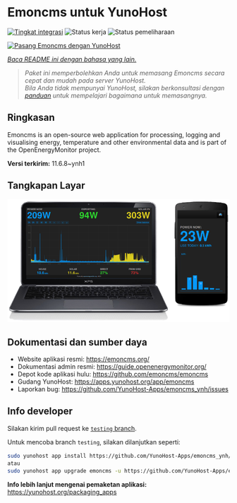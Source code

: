 <!--
N.B.: README ini dibuat secara otomatis oleh <https://github.com/YunoHost/apps/tree/master/tools/readme_generator>
Ini TIDAK boleh diedit dengan tangan.
-->

# Emoncms untuk YunoHost

[![Tingkat integrasi](https://dash.yunohost.org/integration/emoncms.svg)](https://ci-apps.yunohost.org/ci/apps/emoncms/) ![Status kerja](https://ci-apps.yunohost.org/ci/badges/emoncms.status.svg) ![Status pemeliharaan](https://ci-apps.yunohost.org/ci/badges/emoncms.maintain.svg)

[![Pasang Emoncms dengan YunoHost](https://install-app.yunohost.org/install-with-yunohost.svg)](https://install-app.yunohost.org/?app=emoncms)

*[Baca README ini dengan bahasa yang lain.](./ALL_README.md)*

> *Paket ini memperbolehkan Anda untuk memasang Emoncms secara cepat dan mudah pada server YunoHost.*  
> *Bila Anda tidak mempunyai YunoHost, silakan berkonsultasi dengan [panduan](https://yunohost.org/install) untuk mempelajari bagaimana untuk memasangnya.*

## Ringkasan

Emoncms is an open-source web application for processing, logging and visualising energy, temperature and other environmental data and is part of the OpenEnergyMonitor project.


**Versi terkirim:** 11.6.8~ynh1

## Tangkapan Layar

![Tangkapan Layar pada Emoncms](./doc/screenshots/emoncms_graphic.png)

## Dokumentasi dan sumber daya

- Website aplikasi resmi: <https://emoncms.org/>
- Dokumentasi admin resmi: <https://guide.openenergymonitor.org/>
- Depot kode aplikasi hulu: <https://github.com/emoncms/emoncms>
- Gudang YunoHost: <https://apps.yunohost.org/app/emoncms>
- Laporkan bug: <https://github.com/YunoHost-Apps/emoncms_ynh/issues>

## Info developer

Silakan kirim pull request ke [`testing` branch](https://github.com/YunoHost-Apps/emoncms_ynh/tree/testing).

Untuk mencoba branch `testing`, silakan dilanjutkan seperti:

```bash
sudo yunohost app install https://github.com/YunoHost-Apps/emoncms_ynh/tree/testing --debug
atau
sudo yunohost app upgrade emoncms -u https://github.com/YunoHost-Apps/emoncms_ynh/tree/testing --debug
```

**Info lebih lanjut mengenai pemaketan aplikasi:** <https://yunohost.org/packaging_apps>
